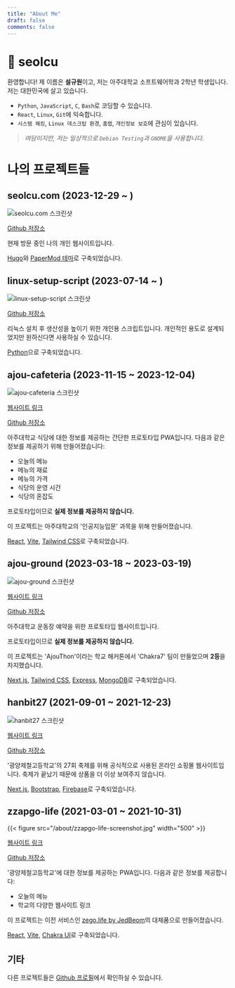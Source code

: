 ```yaml
---
title: "About Me"
draft: false
comments: false
---
```


# 🐧 seolcu

환영합니다! 제 이름은 **설규원**이고, 저는 아주대학교 소프트웨어학과 2학년 학생입니다.
저는 대한민국에 살고 있습니다.

- `Python`, `JavaScript`, `C`, `Bash`로 코딩할 수 있습니다.
- `React`, `Linux`, `Git`에 익숙합니다.
- `시스템 해킹`, `Linux 데스크탑 환경`, `홈랩`, `개인정보 보호`에 관심이 있습니다.

> _여담이지만, 저는 일상적으로 `Debian Testing`과 `GNOME`을 사용합니다._

# 나의 프로젝트들

## seolcu.com (2023-12-29 ~ )

![seolcu.com 스크린샷](/about/blog-screenshot.png)

[Github 저장소](https://github.com/seolcu/seolcu.com)

현재 방문 중인 나의 개인 웹사이트입니다.

[Hugo](https://gohugo.io/)와 [PaperMod 테마](https://github.com/adityatelange/hugo-PaperMod)로 구축되었습니다.

## linux-setup-script (2023-07-14 ~ )

![linux-setup-script 스크린샷](/about/linux-setup-script-screenshot.png)

[Github 저장소](https://github.com/seolcu/linux-setup-script)

리눅스 설치 후 생산성을 높이기 위한 개인용 스크립트입니다.
개인적인 용도로 설계되었지만 원하신다면 사용하실 수 있습니다.

[Python](https://www.python.org/)으로 구축되었습니다.

## ajou-cafeteria (2023-11-15 ~ 2023-12-04)

![ajou-cafeteria 스크린샷](/about/ajou-cafeteria-screenshot.png)

[웹사이트 링크](https://ajou-cafeteria.vercel.app)

[Github 저장소](https://github.com/seolcu/ajou-cafeteria)

아주대학교 식당에 대한 정보를 제공하는 간단한 프로토타입 PWA입니다.
다음과 같은 정보를 제공하기 위해 만들어졌습니다:

- 오늘의 메뉴
- 메뉴의 재료
- 메뉴의 가격
- 식당의 운영 시간
- 식당의 혼잡도

프로토타입이므로 **실제 정보를 제공하지 않습니다.**

이 프로젝트는 아주대학교의 '인공지능입문' 과목을 위해 만들어졌습니다.

[React](https://react.dev), [Vite](https://vitejs.dev/), [Tailwind CSS](https://tailwindcss.com/)로 구축되었습니다.

## ajou-ground (2023-03-18 ~ 2023-03-19)

![ajou-ground 스크린샷](/about/ajou-ground-screenshot.gif)

[웹사이트 링크](https://ajou.dev/)

[Github 저장소](https://github.com/AJOUChakra7/ajou-ground)

아주대학교 운동장 예약을 위한 프로토타입 웹사이트입니다.

프로토타입이므로 **실제 정보를 제공하지 않습니다.**

이 프로젝트는 'AjouThon'이라는 학교 해커톤에서 'Chakra7' 팀이 만들었으며 **2등**을 차지했습니다.

[Next.js](https://nextjs.org/), [Tailwind CSS](https://tailwindcss.com/), [Express](https://expressjs.com/), [MongoDB](https://www.mongodb.com/)로 구축되었습니다.

## hanbit27 (2021-09-01 ~ 2021-12-23)

![hanbit27 스크린샷](/about/hanbit27-screenshot.png)

[웹사이트 링크](https://hanbit27.vercel.app/)

[Github 저장소](https://github.com/seolcu/hanbit27)

'광양제철고등학교'의 27회 축제를 위해 공식적으로 사용된 온라인 쇼핑몰 웹사이트입니다.
축제가 끝났기 때문에 상품을 더 이상 보여주지 않습니다.

[Next.js](https://nextjs.org/), [Bootstrap](https://getbootstrap.com/), [Firebase](https://firebase.google.com/)로 구축되었습니다.

## zzapgo-life (2021-03-01 ~ 2021-10-31)

{{< figure src="/about/zzapgo-life-screenshot.jpg" width="500" >}}

[웹사이트 링크](/about/https://zzapgo-life.vercel.app/)

[Github 저장소](https://github.com/seolcu/zzapgo-life)

'광양제철고등학교'에 대한 정보를 제공하는 PWA입니다.
다음과 같은 정보를 제공합니다:

- 오늘의 메뉴
- 학교의 다양한 웹사이트 링크

이 프로젝트는 이전 서비스인 [zego.life by JedBeom](https://github.com/JedBeom/zego.life)의 대체품으로 만들어졌습니다.

[React](https://react.dev), [Vite](https://vitejs.dev/), [Chakra UI](https://chakra-ui.com/)로 구축되었습니다.

## 기타

다른 프로젝트들은 [Github 프로필](https://github.com/seolcu)에서 확인하실 수 있습니다.
